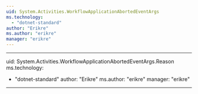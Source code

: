 ```yaml
---
uid: System.Activities.WorkflowApplicationAbortedEventArgs
ms.technology: 
  - "dotnet-standard"
author: "Erikre"
ms.author: "erikre"
manager: "erikre"
---
```


---
uid: System.Activities.WorkflowApplicationAbortedEventArgs.Reason
ms.technology: 
  - "dotnet-standard"
author: "Erikre"
ms.author: "erikre"
manager: "erikre"
---
